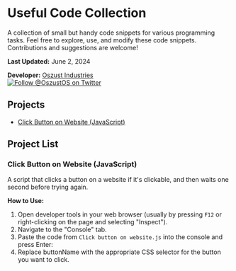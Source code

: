 # Useful Code Collection

A collection of small but handy code snippets for various programming tasks. Feel free to explore, use, and modify these code snippets. Contributions and suggestions are welcome!

**Last Updated:** June 2, 2024

**Developer:** [Oszust Industries](https://github.com/Oszust-Industries)  
[![Follow @OszustOS on Twitter](https://img.shields.io/twitter/url/https/twitter.com/bukotsunikki.svg?style=social&label=Follow%20%40OszustOS)](https://twitter.com/OszustOS)

## Projects
- [Click Button on Website (JavaScript)](https://github.com/Oszust-Industries/Useful-Code/edit/main/README.md#click-button-on-website-javascript)

## Project List

### Click Button on Website (JavaScript)

A script that clicks a button on a website if it's clickable, and then waits one second before trying again.

**How to Use:**
1. Open developer tools in your web browser (usually by pressing `F12` or right-clicking on the page and selecting "Inspect").
2. Navigate to the "Console" tab.
3. Paste the code from `Click button on website.js` into the console and press Enter:
4. Replace buttonName with the appropriate CSS selector for the button you want to click.
<br />
<br />
<br />
